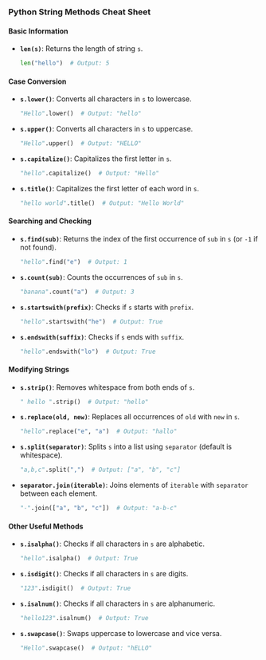
<!---
layout: page
title: "Python String Functions"
permalink: https://Carreiroa.github.io/PyStringFn/
--->


### Python String Methods Cheat Sheet

#### Basic Information
- **`len(s)`**: Returns the length of string `s`.
  ```python
  len("hello")  # Output: 5
  ```

#### Case Conversion
- **`s.lower()`**: Converts all characters in `s` to lowercase.
  ```python
  "Hello".lower()  # Output: "hello"
  ```
- **`s.upper()`**: Converts all characters in `s` to uppercase.
  ```python
  "Hello".upper()  # Output: "HELLO"
  ```
- **`s.capitalize()`**: Capitalizes the first letter in `s`.
  ```python
  "hello".capitalize()  # Output: "Hello"
  ```
- **`s.title()`**: Capitalizes the first letter of each word in `s`.
  ```python
  "hello world".title()  # Output: "Hello World"
  ```

#### Searching and Checking
- **`s.find(sub)`**: Returns the index of the first occurrence of `sub` in `s` (or `-1` if not found).
  ```python
  "hello".find("e")  # Output: 1
  ```
- **`s.count(sub)`**: Counts the occurrences of `sub` in `s`.
  ```python
  "banana".count("a")  # Output: 3
  ```
- **`s.startswith(prefix)`**: Checks if `s` starts with `prefix`.
  ```python
  "hello".startswith("he")  # Output: True
  ```
- **`s.endswith(suffix)`**: Checks if `s` ends with `suffix`.
  ```python
  "hello".endswith("lo")  # Output: True
  ```

#### Modifying Strings
- **`s.strip()`**: Removes whitespace from both ends of `s`.
  ```python
  " hello ".strip()  # Output: "hello"
  ```
- **`s.replace(old, new)`**: Replaces all occurrences of `old` with `new` in `s`.
  ```python
  "hello".replace("e", "a")  # Output: "hallo"
  ```
- **`s.split(separator)`**: Splits `s` into a list using `separator` (default is whitespace).
  ```python
  "a,b,c".split(",")  # Output: ["a", "b", "c"]
  ```
- **`separator.join(iterable)`**: Joins elements of `iterable` with `separator` between each element.
  ```python
  "-".join(["a", "b", "c"])  # Output: "a-b-c"
  ```

#### Other Useful Methods
- **`s.isalpha()`**: Checks if all characters in `s` are alphabetic.
  ```python
  "hello".isalpha()  # Output: True
  ```
- **`s.isdigit()`**: Checks if all characters in `s` are digits.
  ```python
  "123".isdigit()  # Output: True
  ```
- **`s.isalnum()`**: Checks if all characters in `s` are alphanumeric.
  ```python
  "hello123".isalnum()  # Output: True
  ```
- **`s.swapcase()`**: Swaps uppercase to lowercase and vice versa.
  ```python
  "Hello".swapcase()  # Output: "hELLO"
  ```

